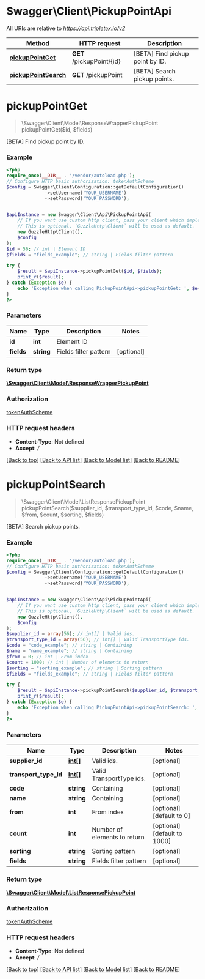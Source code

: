 # Swagger\Client\PickupPointApi

All URIs are relative to *https://api.tripletex.io/v2*

Method | HTTP request | Description
------------- | ------------- | -------------
[**pickupPointGet**](PickupPointApi.md#pickuppointget) | **GET** /pickupPoint/{id} | [BETA] Find pickup point by ID.
[**pickupPointSearch**](PickupPointApi.md#pickuppointsearch) | **GET** /pickupPoint | [BETA] Search pickup points.

# **pickupPointGet**
> \Swagger\Client\Model\ResponseWrapperPickupPoint pickupPointGet($id, $fields)

[BETA] Find pickup point by ID.

### Example
```php
<?php
require_once(__DIR__ . '/vendor/autoload.php');
// Configure HTTP basic authorization: tokenAuthScheme
$config = Swagger\Client\Configuration::getDefaultConfiguration()
              ->setUsername('YOUR_USERNAME')
              ->setPassword('YOUR_PASSWORD');


$apiInstance = new Swagger\Client\Api\PickupPointApi(
    // If you want use custom http client, pass your client which implements `GuzzleHttp\ClientInterface`.
    // This is optional, `GuzzleHttp\Client` will be used as default.
    new GuzzleHttp\Client(),
    $config
);
$id = 56; // int | Element ID
$fields = "fields_example"; // string | Fields filter pattern

try {
    $result = $apiInstance->pickupPointGet($id, $fields);
    print_r($result);
} catch (Exception $e) {
    echo 'Exception when calling PickupPointApi->pickupPointGet: ', $e->getMessage(), PHP_EOL;
}
?>
```

### Parameters

Name | Type | Description  | Notes
------------- | ------------- | ------------- | -------------
 **id** | **int**| Element ID |
 **fields** | **string**| Fields filter pattern | [optional]

### Return type

[**\Swagger\Client\Model\ResponseWrapperPickupPoint**](../Model/ResponseWrapperPickupPoint.md)

### Authorization

[tokenAuthScheme](../../README.md#tokenAuthScheme)

### HTTP request headers

 - **Content-Type**: Not defined
 - **Accept**: */*

[[Back to top]](#) [[Back to API list]](../../README.md#documentation-for-api-endpoints) [[Back to Model list]](../../README.md#documentation-for-models) [[Back to README]](../../README.md)

# **pickupPointSearch**
> \Swagger\Client\Model\ListResponsePickupPoint pickupPointSearch($supplier_id, $transport_type_id, $code, $name, $from, $count, $sorting, $fields)

[BETA] Search pickup points.

### Example
```php
<?php
require_once(__DIR__ . '/vendor/autoload.php');
// Configure HTTP basic authorization: tokenAuthScheme
$config = Swagger\Client\Configuration::getDefaultConfiguration()
              ->setUsername('YOUR_USERNAME')
              ->setPassword('YOUR_PASSWORD');


$apiInstance = new Swagger\Client\Api\PickupPointApi(
    // If you want use custom http client, pass your client which implements `GuzzleHttp\ClientInterface`.
    // This is optional, `GuzzleHttp\Client` will be used as default.
    new GuzzleHttp\Client(),
    $config
);
$supplier_id = array(56); // int[] | Valid ids.
$transport_type_id = array(56); // int[] | Valid TransportType ids.
$code = "code_example"; // string | Containing
$name = "name_example"; // string | Containing
$from = 0; // int | From index
$count = 1000; // int | Number of elements to return
$sorting = "sorting_example"; // string | Sorting pattern
$fields = "fields_example"; // string | Fields filter pattern

try {
    $result = $apiInstance->pickupPointSearch($supplier_id, $transport_type_id, $code, $name, $from, $count, $sorting, $fields);
    print_r($result);
} catch (Exception $e) {
    echo 'Exception when calling PickupPointApi->pickupPointSearch: ', $e->getMessage(), PHP_EOL;
}
?>
```

### Parameters

Name | Type | Description  | Notes
------------- | ------------- | ------------- | -------------
 **supplier_id** | [**int[]**](../Model/int.md)| Valid ids. | [optional]
 **transport_type_id** | [**int[]**](../Model/int.md)| Valid TransportType ids. | [optional]
 **code** | **string**| Containing | [optional]
 **name** | **string**| Containing | [optional]
 **from** | **int**| From index | [optional] [default to 0]
 **count** | **int**| Number of elements to return | [optional] [default to 1000]
 **sorting** | **string**| Sorting pattern | [optional]
 **fields** | **string**| Fields filter pattern | [optional]

### Return type

[**\Swagger\Client\Model\ListResponsePickupPoint**](../Model/ListResponsePickupPoint.md)

### Authorization

[tokenAuthScheme](../../README.md#tokenAuthScheme)

### HTTP request headers

 - **Content-Type**: Not defined
 - **Accept**: */*

[[Back to top]](#) [[Back to API list]](../../README.md#documentation-for-api-endpoints) [[Back to Model list]](../../README.md#documentation-for-models) [[Back to README]](../../README.md)

